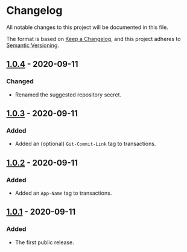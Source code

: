 # Changelog

All notable changes to this project will be documented in this file.

The format is based on [Keep a Changelog](https://keepachangelog.com/en/1.0.0/),
and this project adheres to [Semantic Versioning](https://semver.org/spec/v2.0.0.html).

## [1.0.4] - 2020-09-11

### Changed

- Renamed the suggested repository secret.

## [1.0.3] - 2020-09-11

### Added

- Added an (optional) `Git-Commit-Link` tag to transactions.

## [1.0.2] - 2020-09-11

### Added

- Added an `App-Name` tag to transactions.

## [1.0.1] - 2020-09-11

### Added

- The first public release.

[1.0.4]: https://github.com/artob/gitstamp-action/compare/1.0.3...1.0.4
[1.0.3]: https://github.com/artob/gitstamp-action/compare/1.0.2...1.0.3
[1.0.2]: https://github.com/artob/gitstamp-action/compare/1.0.1...1.0.2
[1.0.1]: https://github.com/artob/gitstamp-action/compare/1.0.0...1.0.1
